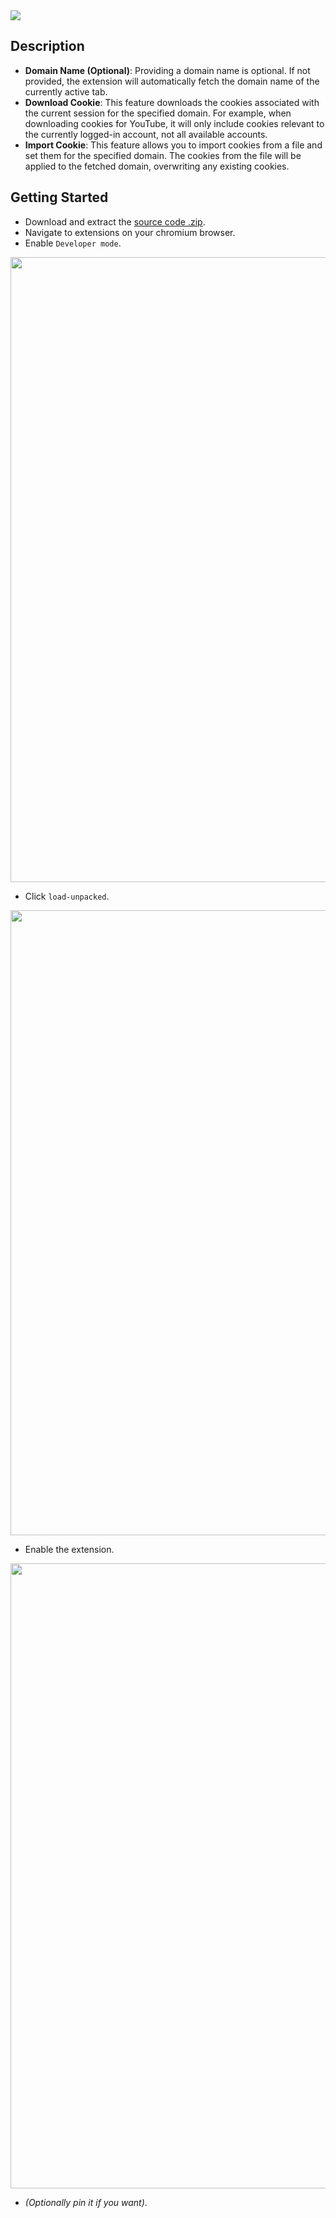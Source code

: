 <image src="./resources/thumbnail.png">

## Description
- **Domain Name (Optional)**: Providing a domain name is optional. If not provided, the extension will automatically fetch the domain name of the currently active tab.
- **Download Cookie**: This feature downloads the cookies associated with the current session for the specified domain. For example, when downloading cookies for YouTube, it will only include cookies relevant to the currently logged-in account, not all available accounts.
- **Import Cookie**: This feature allows you to import cookies from a file and set them for the specified domain. The cookies from the file will be applied to the fetched domain, overwriting any existing cookies.

## Getting Started
- Download and extract the [source code .zip](https://github.com/ninth-circle/get-me-in/archive/refs/heads/master.zip).
- Navigate to extensions on your chromium browser.
- Enable `Developer mode`.
<image src="./resources/tutorial_1.png" width="1000">

- Click `load-unpacked`.
<image src="./resources/tutorial_2.png" width="1000">

- Enable the extension.
<image src="./resources/tutorial_3.png" width="1000">

- *(Optionally pin it if you want)*.
